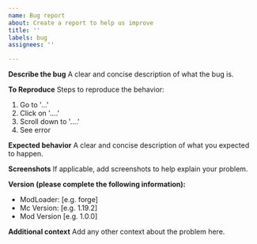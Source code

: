 ```yaml
---
name: Bug report
about: Create a report to help us improve
title: ''
labels: bug
assignees: ''

---
```


**Describe the bug**
A clear and concise description of what the bug is.

**To Reproduce**
Steps to reproduce the behavior:
1. Go to '...'
2. Click on '....'
3. Scroll down to '....'
4. See error

**Expected behavior**
A clear and concise description of what you expected to happen.

**Screenshots**
If applicable, add screenshots to help explain your problem.

**Version (please complete the following information):**
 - ModLoader: [e.g. forge]
 - Mc Version: [e.g. 1.19.2]
 - Mod Version [e.g. 1.0.0]

**Additional context**
Add any other context about the problem here.
